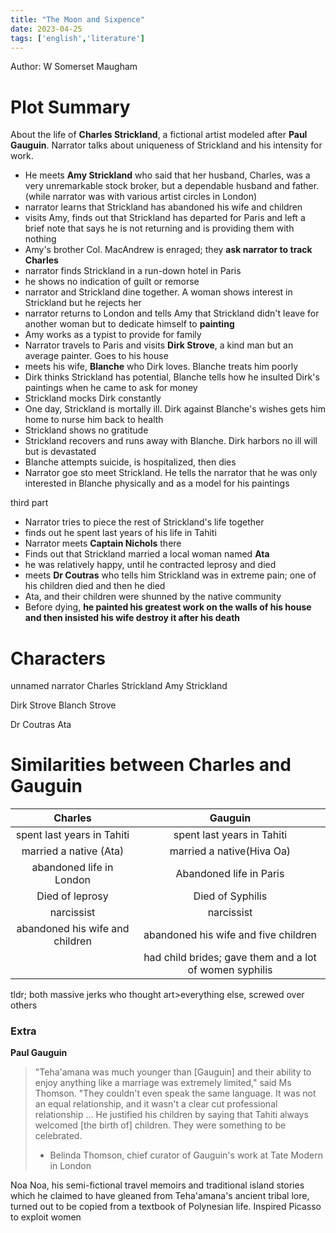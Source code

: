 ```yaml
---
title: "The Moon and Sixpence"
date: 2023-04-25
tags: ['english','literature']
---
```


Author: W Somerset Maugham

# Plot Summary
About the life of **Charles Strickland**, a fictional artist modeled after **Paul Gauguin**.
Narrator talks about uniqueness of Strickland and his intensity for work.
- He meets **Amy Strickland** who said that her husband, Charles, was a very unremarkable stock broker, but a dependable husband and father. (while narrator was with various artist circles in London)
- narrator learns that Strickland has abandoned his wife and children
- visits Amy, finds out that Strickland has departed for Paris and left a brief note that says he is not returning and is providing them with nothing
- Amy's brother Col. MacAndrew is enraged; they **ask narrator to track Charles**
- narrator finds Strickland in a run-down hotel in Paris 
- he shows no indication of guilt or remorse 
- narrator and Strickland dine together. A woman shows interest in Strickland but he rejects her 
- narrator returns to London and tells Amy that Strickland didn't leave for another woman but to dedicate himself to **painting**
- Amy works as a typist to provide for family 
- Narrator travels to Paris and visits **Dirk Strove**, a kind man but an average painter. Goes to his house
- meets his wife, **Blanche** who Dirk loves. Blanche treats him poorly
- Dirk thinks Strickland has potential, Blanche tells how he insulted Dirk's paintings when he came to ask for money 
- Strickland mocks Dirk constantly
- One day, Strickland is mortally ill. Dirk against Blanche's wishes gets him home to nurse him back to health
- Strickland shows no gratitude 
- Strickland recovers and runs away with Blanche. Dirk harbors no ill will but is devastated
- Blanche attempts suicide, is hospitalized, then dies 
- Narrator goe sto meet Strickland. He tells the narrator that he was only interested in Blanche physically and as a model for his paintings

third part 
- Narrator tries to piece the rest of Strickland's life together
- finds out he spent last years of his life in Tahiti 
- Narrator meets **Captain Nichols** there
- Finds out that Strickland married a local woman named **Ata** 
- he was relatively happy, until he contracted leprosy and died 
- meets **Dr Coutras** who tells him Strickland was in extreme pain; one of his children died and then he died
- Ata, and their children were shunned by the native community
- Before dying, **he painted his greatest work on the walls of his house and then insisted his wife destroy it after his death** 

# Characters 
unnamed narrator
Charles Strickland
Amy Strickland

Dirk Strove
Blanch Strove 

Dr Coutras 
Ata 

# Similarities between Charles and Gauguin 

|Charles|Gauguin|
|:---:|:---:|
|spent last years in Tahiti|spent last years in Tahiti|
|married a native (Ata)|married a native(Hiva Oa)|
|abandoned life in London|Abandoned life in Paris|
|Died of leprosy|Died of Syphilis|
|narcissist|narcissist|
|abandoned his wife and children|abandoned his wife and five children|
||had child brides; gave them and a lot of women syphilis|


tldr; both massive jerks who thought art>everything else, screwed over others

### Extra 

**Paul Gauguin**

>"Teha'amana was much younger than [Gauguin] and their ability to enjoy anything like a marriage was extremely limited," said Ms Thomson. "They couldn't even speak the same language. It was not an equal relationship, and it wasn't a clear cut professional relationship ... He justified his children by saying that Tahiti always welcomed [the birth of] children. They were something to be celebrated.
> - Belinda Thomson, chief curator of Gauguin's work at Tate Modern in London

Noa Noa, his semi-fictional travel memoirs and traditional island stories which he claimed to have gleaned from Teha'amana's ancient tribal lore, turned out to be copied from a textbook of Polynesian life.
Inspired Picasso to exploit women 
